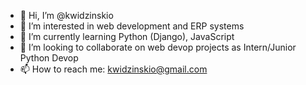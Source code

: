 - 👋 Hi, I’m @kwidzinskio
- 👀 I’m interested in web development and ERP systems
- 🌱 I’m currently learning Python (Django), JavaScript
- 💞️ I’m looking to collaborate on web devop projects as Intern/Junior Python Devop
- 📫 How to reach me: kwidzinskio@gmail.com

<!---
kwidzinskio/kwidzinskio is a ✨ special ✨ repository because its `README.md` (this file) appears on your GitHub profile.
You can click the Preview link to take a look at your changes.
--->
